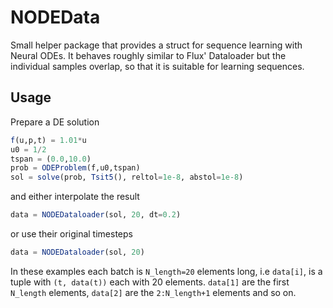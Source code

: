 # NODEData

Small helper package that provides a struct for sequence learning with Neural ODEs. It behaves roughly similar to Flux' Dataloader but the individual samples overlap, so that it is suitable for learning sequences.

## Usage

Prepare a DE solution

```julia
f(u,p,t) = 1.01*u
u0 = 1/2
tspan = (0.0,10.0)
prob = ODEProblem(f,u0,tspan)
sol = solve(prob, Tsit5(), reltol=1e-8, abstol=1e-8)
```
and either interpolate the result
```julia
data = NODEDataloader(sol, 20, dt=0.2)
```

or use their original timesteps
```julia
data = NODEDataloader(sol, 20)
```

In these examples each batch is `N_length=20` elements long, i.e `data[i]`, is a tuple with `(t, data(t))` each with 20 elements. `data[1]` are the first `N_length` elements, `data[2]` are the `2:N_length+1` elements and so on.
